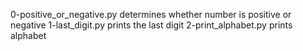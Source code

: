 0-positive_or_negative.py determines whether number is positive or negative
1-last_digit.py prints the last digit
2-print_alphabet.py prints alphabet
